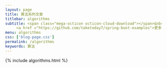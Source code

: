 ```yaml
---
layout: page
title: 算法系列文章
titlebar: algorithms
subtitle: <span class="mega-octicon octicon-cloud-download"></span>&nbsp;&nbsp;
     <a href ="https://github.com/taketoday7/spring-boot-examples">更多算法精选教程，<font color="#EB9439">点我</font>查看！</a><br/>
menu: algorithms
css: ['blog-page.css']
permalink: /algorithms
keywords: 算法
---
```


{% include algorithms.html %}
